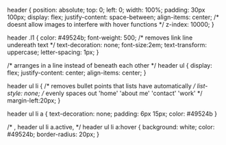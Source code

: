 header {
  position: absolute;
  top: 0;
  left: 0;
  width: 100%;
  padding: 30px 100px;
  display: flex;
  justify-content: space-between;
  align-items: center;
  /* doesnt allow images to interfere with hover functions */
  z-index: 10000;
}

header .l1 {
color: #49524b;
font-weight: 500;
/* removes link line undereath text */
text-decoration: none;
font-size:2em;
text-transform: uppercase;
letter-spacing: 1px;
}

/* arranges in a line instead of beneath each other  */
header ul {
  display: flex;
  justify-content: center;
  align-items: center;
}

header ul li {
/* removes bullet points that lists have automatically */
list-style: none;
/* evenly spaces out 'home' 'about me' 'contact' 'work' */
margin-left:20px;
}

header ul li a {
text-decoration: none;
padding: 6px 15px;
color: #49524b
}

/* , 
header ul li a.active, */
header ul li a:hover {
background: white;
color: #49524b;
border-radius: 20px;
} 